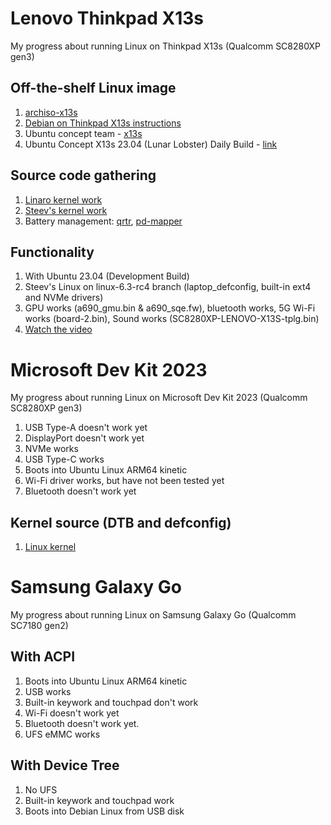 # Lenovo Thinkpad X13s
My progress about running Linux on Thinkpad X13s (Qualcomm SC8280XP gen3)

## Off-the-shelf Linux image
1. [archiso-x13s](https://github.com/ironrobin/archiso-x13s)
2. [Debian on Thinkpad X13s instructions](https://docs.google.com/document/d/1WuxE-42ZeOkKAft5FuUk6C2fonkQ8sqNZ56ZmZ49hGI/mobilebasic#heading=h.d1689esafsky)
3. Ubuntu concept team - [x13s](https://launchpad.net/~ubuntu-concept/+archive/ubuntu/x13s)
4. Ubuntu Concept X13s 23.04 (Lunar Lobster) Daily Build - [link](https://people.canonical.com/~xnox/ubuntu-concept/full/daily-live/current/)

## Source code gathering
1. [Linaro kernel work](https://git.linaro.org/people/manivannan.sadhasivam/linux.git)
2. [Steev's kernel work](https://github.com/steev/linux.git)
3. Battery management: [qrtr](https//github.com/andersson/qrtr.git), [pd-mapper](https://github.com/andersson/pd-mapper.git)

## Functionality
1. With Ubuntu 23.04 (Development Build)
2. Steev's Linux on linux-6.3-rc4 branch (laptop_defconfig, built-in ext4 and NVMe drivers)
3. GPU works (a690_gmu.bin & a690_sqe.fw), bluetooth works, 5G Wi-Fi works (board-2.bin), Sound works (SC8280XP-LENOVO-X13S-tplg.bin)
4. [Watch the video](https://twitter.com/merckhung/status/1642802461177155584)

# Microsoft Dev Kit 2023
My progress about running Linux on Microsoft Dev Kit 2023 (Qualcomm SC8280XP gen3)
1. USB Type-A doesn't work yet
2. DisplayPort doesn't work yet
3. NVMe works
4. USB Type-C works
5. Boots into Ubuntu Linux ARM64 kinetic
6. Wi-Fi driver works, but have not been tested yet
7. Bluetooth doesn't work yet

## Kernel source (DTB and defconfig)
1. [Linux kernel](https://github.com/merckhung/linux_ms_dev_kit/tree/ms-dev-kit-2023)

# Samsung Galaxy Go
My progress about running Linux on Samsung Galaxy Go (Qualcomm SC7180 gen2)

## With ACPI
1. Boots into Ubuntu Linux ARM64 kinetic
2. USB works
3. Built-in keywork and touchpad don't work
4. Wi-Fi doesn't work yet
5. Bluetooth doesn't work yet.
6. UFS eMMC works

## With Device Tree
1. No UFS
2. Built-in keywork and touchpad work
3. Boots into Debian Linux from USB disk

